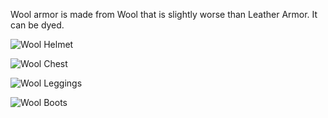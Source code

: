 
Wool armor is made from Wool that is slightly worse than Leather Armor.
It can be dyed.

![Wool Helmet](item:betterwithmods:wool_helmet)

![Wool Chest](item:betterwithmods:wool_chest)

![Wool Leggings](item:betterwithmods:wool_pants)

![Wool Boots](item:betterwithmods:wool_boots)


